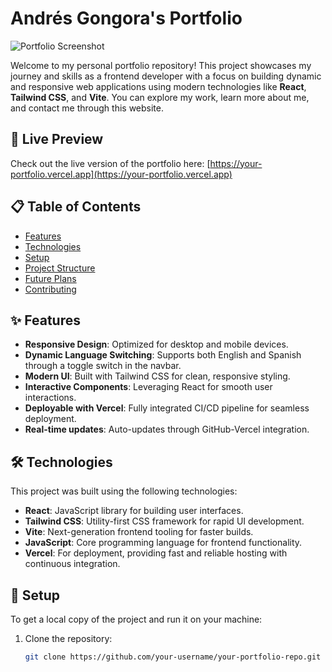 # Andrés Gongora's Portfolio

![Portfolio Screenshot](https://link-to-your-screenshot.png)

Welcome to my personal portfolio repository! This project showcases my journey and skills as a frontend developer with a focus on building dynamic and responsive web applications using modern technologies like **React**, **Tailwind CSS**, and **Vite**. You can explore my work, learn more about me, and contact me through this website.

## 🔗 Live Preview

Check out the live version of the portfolio here:
[https://your-portfolio.vercel.app](https://your-portfolio.vercel.app)

## 📋 Table of Contents

- [Features](#features)
- [Technologies](#technologies)
- [Setup](#setup)
- [Project Structure](#project-structure)
- [Future Plans](#future-plans)
- [Contributing](#contributing)

## ✨ Features

- **Responsive Design**: Optimized for desktop and mobile devices.
- **Dynamic Language Switching**: Supports both English and Spanish through a toggle switch in the navbar.
- **Modern UI**: Built with Tailwind CSS for clean, responsive styling.
- **Interactive Components**: Leveraging React for smooth user interactions.
- **Deployable with Vercel**: Fully integrated CI/CD pipeline for seamless deployment.
- **Real-time updates**: Auto-updates through GitHub-Vercel integration.

## 🛠️ Technologies

This project was built using the following technologies:

- **React**: JavaScript library for building user interfaces.
- **Tailwind CSS**: Utility-first CSS framework for rapid UI development.
- **Vite**: Next-generation frontend tooling for faster builds.
- **JavaScript**: Core programming language for frontend functionality.
- **Vercel**: For deployment, providing fast and reliable hosting with continuous integration.

## 🚀 Setup

To get a local copy of the project and run it on your machine:

1. Clone the repository:
   ```bash
   git clone https://github.com/your-username/your-portfolio-repo.git
